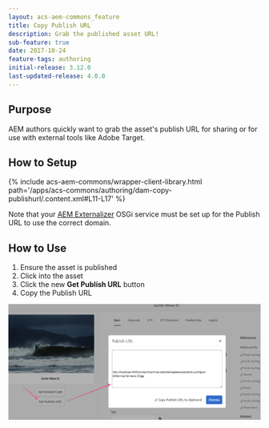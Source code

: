 ```yaml
---
layout: acs-aem-commons_feature
title: Copy Publish URL
description: Grab the published asset URL!
sub-feature: true
date: 2017-10-24
feature-tags: authoring
initial-release: 3.12.0
last-updated-release: 4.0.0
---
```


## Purpose

AEM authors quickly want to grab the asset's publish URL for sharing or for use with external tools like Adobe Target.

## How to Setup

{% include acs-aem-commons/wrapper-client-library.html path='/apps/acs-commons/authoring/dam-copy-publishurl/.content.xml#L11-L17' %}

Note that your [AEM Externalizer](https://helpx.adobe.com/experience-manager/6-4/sites/developing/using/externalizer.html) OSGi service must be set up for the Publish URL to use the correct domain.

## How to Use

1. Ensure the asset is published
2. Click into the asset
3. Click the new **Get Publish URL** button
4. Copy the Publish URL


![Get Publish URL](images/dam-copy-publish-url.png)

